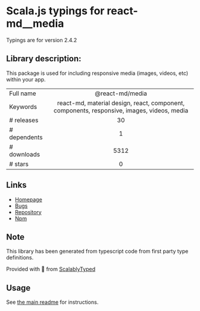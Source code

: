 
# Scala.js typings for react-md__media

Typings are for version 2.4.2

## Library description:
This package is used for including responsive media (images, videos, etc) within your app.

|                    |                 |
| ------------------ | :-------------: |
| Full name          | @react-md/media |
| Keywords           | react-md, material design, react, component, components, responsive, images, videos, media |
| # releases         | 30 |
| # dependents       | 1 |
| # downloads        | 5312 |
| # stars            | 0 |

## Links
- [Homepage](https://react-md.dev/packages/media/demos)
- [Bugs](https://github.com/mlaursen/react-md/issues)
- [Repository](https://github.com/mlaursen/react-md)
- [Npm](https://www.npmjs.com/package/%40react-md%2Fmedia)
    


## Note
This library has been generated from typescript code from first party type definitions.

Provided with :purple_heart: from [ScalablyTyped](https://github.com/oyvindberg/ScalablyTyped)

## Usage
See [the main readme](../../readme.md) for instructions.



